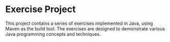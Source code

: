 # Exercise Project

This project contains a series of exercises implemented in Java, 
using Maven as the build tool. 
The exercises are designed to demonstrate various Java programming concepts and techniques.

#